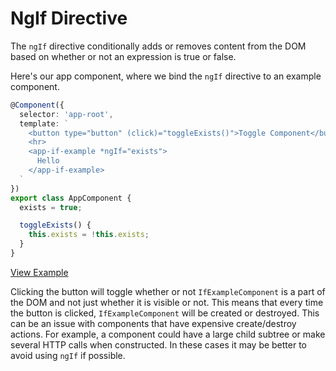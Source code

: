# NgIf Directive

The `ngIf` directive conditionally adds or removes content from the DOM based on whether or not an expression is true or false.

Here's our app component, where we bind the `ngIf` directive to an example component.

```typescript
@Component({
  selector: 'app-root',
  template: `
    <button type="button" (click)="toggleExists()">Toggle Component</button>
    <hr>
    <app-if-example *ngIf="exists">
      Hello
    </app-if-example>
  `
})
export class AppComponent {
  exists = true;

  toggleExists() {
    this.exists = !this.exists;
  }
}
```
[View Example](https://plnkr.co/edit/Kb0KW89265F0e9pYJ118?p=preview)

Clicking the button will toggle whether or not `IfExampleComponent` is a part of the DOM and not just whether it is visible or not. This means that every time the button is clicked, `IfExampleComponent` will be created or destroyed. This can be an issue with components that have expensive create/destroy actions. For example, a component could have a large child subtree or make several HTTP calls when constructed. In these cases it may be better to avoid using `ngIf` if possible.
